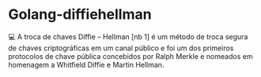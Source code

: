 # Golang-diffiehellman
:computer: A troca de chaves Diffie – Hellman [nb 1] é um método de troca segura de chaves criptográficas em um canal público e foi um dos primeiros protocolos de chave pública concebidos por Ralph Merkle e nomeados em homenagem a Whitfield Diffie e Martin Hellman.
